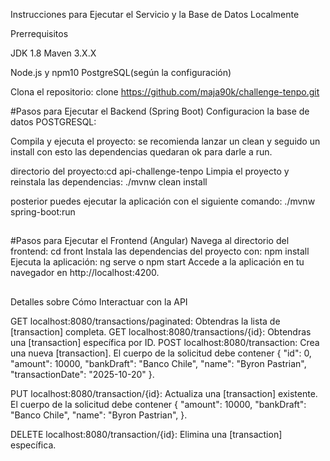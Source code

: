 Instrucciones para Ejecutar el Servicio y la Base de Datos Localmente

Prerrequisitos

JDK 1.8
Maven 3.X.X

Node.js y npm10
PostgreSQL(según la configuración)

Clona el repositorio: clone https://github.com/maja90k/challenge-tenpo.git


#Pasos para Ejecutar el Backend (Spring Boot)
Configuracion la base de datos POSTGRESQL:

Compila y ejecuta el proyecto: se recomienda lanzar un clean y seguido un install
con esto las dependencias quedaran ok para darle a run.

directorio del proyecto:cd api-challenge-tenpo
Limpia el proyecto y reinstala las dependencias:
./mvnw clean install

posterior puedes ejecutar la aplicación con el siguiente comando:
./mvnw spring-boot:run

##

#Pasos para Ejecutar el Frontend (Angular)
Navega al directorio del frontend: cd front
Instala las dependencias del proyecto con: npm install
Ejecuta la aplicación: ng serve o npm start
Accede a la aplicación en tu navegador en http://localhost:4200.

##

Detalles sobre Cómo Interactuar con la API

GET localhost:8080/transactions/paginated: Obtendras la lista de [transaction] completa.
GET localhost:8080/transactions/{id}: Obtendras una [transaction] específica por ID.
POST localhost:8080/transaction: Crea una nueva [transaction]. 
El cuerpo de la solicitud debe contener 
{
    "id": 0,
    "amount": 10000,
    "bankDraft": "Banco Chile",
    "name": "Byron Pastrian",
    "transactionDate": "2025-10-20"
}.

PUT localhost:8080/transaction/{id}: Actualiza una [transaction] existente.
El cuerpo de la solicitud debe contener 
{
    "amount": 10000,
    "bankDraft": "Banco Chile",
    "name": "Byron Pastrian",
}.

DELETE localhost:8080/transaction/{id}: Elimina una [transaction] específica.